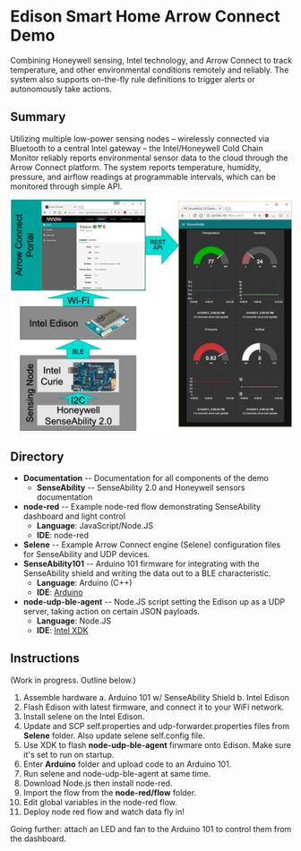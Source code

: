 # Edison Smart Home Arrow Connect Demo

Combining Honeywell sensing, Intel technology, and Arrow Connect to track temperature, and other environmental conditions remotely and reliably. The system also supports on-the-fly rule definitions to trigger alerts or autonomously take actions.

## Summary

Utilizing multiple low-power sensing nodes – wirelessly connected via Bluetooth to a central Intel gateway – the Intel/Honeywell Cold Chain Monitor reliably reports environmental sensor data to the cloud through the Arrow Connect platform. The system reports temperature, humidity, pressure, and airflow readings at programmable intervals, which can be monitored through simple API.

![Demo Architecture](https://github.com/Arrow-IoT/Edison_Honeywell_Cold_Chain/raw/master/Documentation/Images/demo-architecture.png)

## Directory

* **Documentation** -- Documentation for all components of the demo
    * **SenseAbility** -- SenseAbility 2.0 and Honeywell sensors documentation
* **node-red** -- Example node-red flow demonstrating SenseAbility dashboard and light control
    * **Language**: JavaScript/Node.JS
    * **IDE**: node-red
* **Selene** -- Example Arrow Connect engine (Selene) configuration files for SenseAbility and UDP devices.
* **SenseAbility101** -- Arduino 101 firmware for integrating with the SenseAbility shield and writing the data out to a BLE characteristic.
    * **Language**: Arduino (C++)
    * **IDE**: [Arduino](https://www.arduino.cc/en/Guide/Arduino101)
* **node-udp-ble-agent** -- Node.JS script setting the Edison up as a UDP server, taking action on certain JSON payloads.
    * **Language**: Node.JS
    * **IDE**: [Intel XDK](https://software.intel.com/en-us/intel-xdk)
    
## Instructions

(Work in progress. Outline below.)

1. Assemble hardware
    a. Arduino 101 w/ SenseAbility Shield
    b. Intel Edison 
2. Flash Edison with latest firmware, and connect it to your WiFi network.
3. Install selene on the Intel Edison.
4. Update and SCP self.properties and udp-forwarder.properties files from **Selene** folder. Also update selene self.config file.
5. Use XDK to flash **node-udp-ble-agent** firwmare onto Edison. Make sure it's set to run on startup.
6. Enter **Arduino** folder and upload code to an Arduino 101.
7. Run selene and node-udp-ble-agent at same time.
8. Download Node.js then install node-red.
9. Import the flow from the **node-red/flow** folder.
10. Edit global variables in the node-red flow.
11. Deploy node red flow and watch data fly in!

Going further: attach an LED and fan to the Arduino 101 to control them from the dashboard.